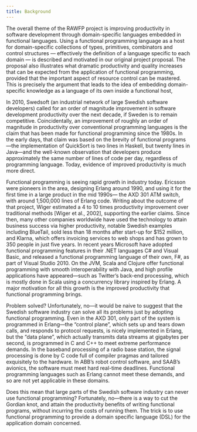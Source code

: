```yaml
---
title: Background
---
```


The overall theme of the RAWFP project is improving productivity in software
development through domain-specific languages embedded in functional languages.
Using a functional programming language as a host for domain-specific
collections of types, primitives, combinators and control structures —
effectively the definition of a language specific to each domain — is described
and motivated in our original project proposal. The proposal also illustrates
what dramatic productivity and quality increases that can be expected from the
application of functional programming, provided that the important aspect of
resource control can be mastered. This is precisely the argument that leads to
the idea of embedding domain-specific knowledge as a language of its own inside
a functional host,


In 2010, Swedsoft (an industrial network of large Swedish software developers)
called for an order of magnitude improvement in software development
productivity over the next decade, if Sweden is to remain competitive.
Coincidentally, an improvement of roughly an order of magnitude in productivity
over conventional programming languages is the claim that has been made for
functional programming since the 1980s. In the early days, that claim was based
on the brevity of functional programs—the implementation of QuickSort is two
lines in Haskell, but twenty lines in Java—and the well-known observation that
developers produce approximately the same number of lines of code per day,
regardless of programming language. Today, evidence of improved productivity is
much more direct.


Functional programming is seeing rapid growth in industry today. Ericsson were
pioneers in the area, designing Erlang around 1990, and using it for the first
time in a large product in the mid 1990s— the AXD 301 ATM switch, with around
1,500,000 lines of Erlang code. Writing about the outcome of that project,
Wiger estimated a 4 to 10 times productivity improvement over traditional
methods [Wiger et al., 2002], supporting the earlier claims. Since then, many
other companies worldwide have used the technology to attain business success
via higher productivity, notable Swedish examples including BlueTail, sold less
than 18 months after start-up for $152 million, and Klarna, which offers
invoicing services to web shops and has grown to 350 people in just five years.
In recent years Microsoft have adopted functional programming features in their
.NET languages C# and Visual Basic, and released a functional programming
language of their own, F#, as part of Visual Studio 2010. On the JVM, Scala and
Clojure offer functional programming with smooth interoperability with Java,
and high profile applications have appeared—such as Twitter’s back-end
processing, which is mostly done in Scala using a concurrency library inspired
by Erlang. A major motivation for all this growth is the improved productivity
that functional programming brings.


Problem solved? Unfortunately, no—it would be naive to suggest that the Swedish
software industry can solve all its problems just by adopting functional
programming. Even in the AXD 301, only part of the system is programmed in
Erlang—the “control plane”, which sets up and tears down calls, and responds to
protocol requests, is nicely implemented in Erlang, but the “data plane”, which
actually transmits data streams at gigabytes per second, is programmed in C and
C++ to meet extreme performance demands. In the baseband processing of a radio
base station, the signal processing is done by C code full of compiler pragmas
and tailored exquisitely to the hardware. In ABB’s robot control software, and
SAAB’s avionics, the software must meet hard real-time deadlines. Functional
programming languages such as Erlang cannot meet these demands, and so are not
yet applicable in these domains.


Does this mean that large parts of the Swedish software industry can never use
functional programming? Fortunately, no—there is a way to cut the Gordian knot,
and attain the  productivity benefits of writing functional programs, without
incurring the costs of running them. The trick is to use functional programming
to provide a domain specific language (DSL) for the application domain
concerned.



